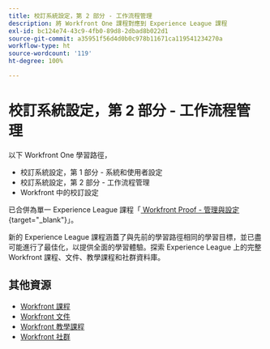 ```yaml
---
title: 校訂系統設定，第 2 部分 - 工作流程管理
description: 將 Workfront One 課程對應到 Experience League 課程
exl-id: bc124e74-43c9-4fb0-89d8-2dbad8b022d1
source-git-commit: a35951f56d4d0b0c978b11671ca119541234270a
workflow-type: ht
source-wordcount: '119'
ht-degree: 100%

---
```


# 校訂系統設定，第 2 部分 - 工作流程管理

以下 Workfront One 學習路徑，

* 校訂系統設定，第 1 部分 - 系統和使用者設定
* 校訂系統設定，第 2 部分 - 工作流程管理
* Workfront 中的校訂設定

已合併為單一 Experience League 課程「[ Workfront Proof - 管理與設定](https://experienceleague.adobe.com/?recommended=Workfront-A-1-2022.3.proof){target="_blank"}」。

新的 Experience League 課程涵蓋了與先前的學習路徑相同的學習目標，並已盡可能進行了最佳化，以提供全面的學習體驗。探索 Experience League 上的完整 Workfront 課程、文件、教學課程和社群資料庫。

## 其他資源

* [Workfront 課程](https://experienceleague.adobe.com/?lang=en&amp;Solution=Workfront#courses)
* [Workfront 文件](https://experienceleague.adobe.com/docs/workfront.html)
* [Workfront 教學課程](https://experienceleague.adobe.com/docs/workfront-learn/tutorials-workfront/home.html)
* [Workfront 社群](https://experienceleaguecommunities.adobe.com/t5/workfront/ct-p/workfront)
